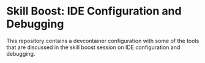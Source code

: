 # Skill Boost: IDE Configuration and Debugging

This repository contains a devcontainer configuration with some of the tools that are discussed in the skill boost session on IDE configuration and debugging.
